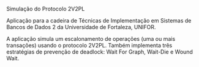 Simulação do Protocolo 2V2PL

Aplicação para a cadeira de Técnicas de Implementação em Sistemas de Bancos de Dados 2 da Universidade de Fortaleza, UNIFOR.

A aplicação simula um escalonamento de operações (uma ou mais transações) usando o protocolo 2V2PL. 
Também implementa três estratégias de prevenção de deadlock: Wait For Graph, Wait-Die e Wound Wait.
